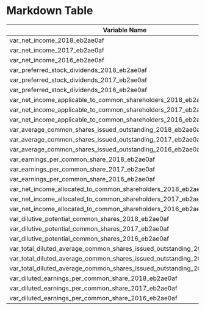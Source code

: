 
# Markdown Table

| Variable Name                                              | Value    |
|------------------------------------------------------------|----------|
| var_net_income_2018_eb2ae0af                               | 28147    |
| var_net_income_2017_eb2ae0af                               | 18232    |
| var_net_income_2016_eb2ae0af                               | 17822    |
| var_preferred_stock_dividends_2018_eb2ae0af                | -1451    |
| var_preferred_stock_dividends_2017_eb2ae0af                | -1614    |
| var_preferred_stock_dividends_2016_eb2ae0af                | -1682    |
| var_net_income_applicable_to_common_shareholders_2018_eb2ae0af | 26696    |
| var_net_income_applicable_to_common_shareholders_2017_eb2ae0af | 16618    |
| var_net_income_applicable_to_common_shareholders_2016_eb2ae0af | 16140    |
| var_average_common_shares_issued_outstanding_2018_eb2ae0af | 10096.5  |
| var_average_common_shares_issued_outstanding_2017_eb2ae0af | 10195.6  |
| var_average_common_shares_issued_outstanding_2016_eb2ae0af | 10284.1  |
| var_earnings_per_common_share_2018_eb2ae0af                | 2.64     |
| var_earnings_per_common_share_2017_eb2ae0af                | 1.63     |
| var_earnings_per_common_share_2016_eb2ae0af                | 1.57     |
| var_net_income_allocated_to_common_shareholders_2018_eb2ae0af | 26696    |
| var_net_income_allocated_to_common_shareholders_2017_eb2ae0af | 16804    |
| var_net_income_allocated_to_common_shareholders_2016_eb2ae0af | 16440    |
| var_dilutive_potential_common_shares_2018_eb2ae0af         | 140.4    |
| var_dilutive_potential_common_shares_2017_eb2ae0af         | 582.8    |
| var_dilutive_potential_common_shares_2016_eb2ae0af         | 762.7    |
| var_total_diluted_average_common_shares_issued_outstanding_2018_eb2ae0af | 10236.9  |
| var_total_diluted_average_common_shares_issued_outstanding_2017_eb2ae0af | 10778.4  |
| var_total_diluted_average_common_shares_issued_outstanding_2016_eb2ae0af | 11046.8  |
| var_diluted_earnings_per_common_share_2018_eb2ae0af        | 2.61     |
| var_diluted_earnings_per_common_share_2017_eb2ae0af        | 1.56     |
| var_diluted_earnings_per_common_share_2016_eb2ae0af        | 1.49     |
